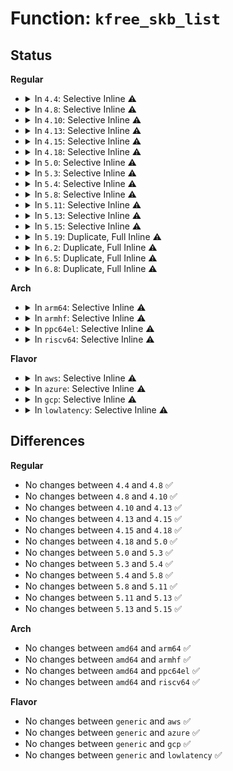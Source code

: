 # Function: <code>kfree_skb_list</code>

## Status
<b>Regular</b>
<ul>
<li>
<details>
<summary>In <code>4.4</code>: Selective Inline ⚠️</summary>

```c
void kfree_skb_list(struct sk_buff *segs);
```

**Collision:** Unique Global

**Inline:** Selective

**Transformation:** False

**Instances:**

```
In net/core/skbuff.c (ffffffff817060a0)
Location: net/core/skbuff.c:708
Inline: True
Inline callers:
  - net/core/skbuff.c:___pskb_trim
  - net/core/skbuff.c:___pskb_trim
  - net/core/skbuff.c:skb_segment
Direct callers:
  - net/core/skbuff.c:skb_release_data
  - net/core/dev.c:netif_napi_del
  - net/core/dev.c:__dev_queue_xmit
  - net/sched/sch_generic.c:qdisc_reset
  - net/sched/sch_generic.c:qdisc_destroy
  - net/sched/sch_generic.c:sch_direct_xmit
  - net/ipv4/gre_offload.c:gre_gso_segment
  - net/xfrm/xfrm_output.c:xfrm_output
  - net/ipv6/ip6_output.c:ip6_fragment
```
**Symbols:**

```
ffffffff817060a0-ffffffff817060c3: kfree_skb_list (STB_GLOBAL)
```
</details>
</li>
<li>
<details>
<summary>In <code>4.8</code>: Selective Inline ⚠️</summary>

```c
void kfree_skb_list(struct sk_buff *segs);
```

**Collision:** Unique Global

**Inline:** Selective

**Transformation:** False

**Instances:**

```
In net/core/skbuff.c (ffffffff81772e3d)
Location: net/core/skbuff.c:709
Inline: True
Inline callers:
  - net/core/skbuff.c:skb_segment
  - net/core/skbuff.c:___pskb_trim
  - net/core/skbuff.c:___pskb_trim
Direct callers:
  - net/core/skbuff.c:skb_release_data
  - net/core/dev.c:netif_napi_del
  - net/core/dev.c:__dev_queue_xmit
  - net/core/dev.c:__dev_queue_xmit
  - net/sched/sch_generic.c:qdisc_destroy
  - net/sched/sch_generic.c:qdisc_reset
  - net/xfrm/xfrm_output.c:xfrm_output
  - net/ipv6/ip6_output.c:ip6_fragment
```
**Symbols:**

```
ffffffff8176e110-ffffffff8176e133: kfree_skb_list (STB_GLOBAL)
```
</details>
</li>
<li>
<details>
<summary>In <code>4.10</code>: Selective Inline ⚠️</summary>

```c
void kfree_skb_list(struct sk_buff *segs);
```

**Collision:** Unique Global

**Inline:** Selective

**Transformation:** False

**Instances:**

```
In net/core/skbuff.c (ffffffff8179ffce)
Location: net/core/skbuff.c:709
Inline: True
Inline callers:
  - net/core/skbuff.c:skb_segment
  - net/core/skbuff.c:___pskb_trim
  - net/core/skbuff.c:___pskb_trim
Direct callers:
  - net/core/skbuff.c:skb_release_data
  - net/core/dev.c:netif_napi_del
  - net/core/dev.c:__dev_queue_xmit
  - net/core/dev.c:__dev_queue_xmit
  - net/sched/sch_generic.c:qdisc_destroy
  - net/sched/sch_generic.c:qdisc_reset
  - net/xfrm/xfrm_output.c:xfrm_output
  - net/ipv6/ip6_output.c:ip6_fragment
  - net/packet/af_packet.c:packet_direct_xmit
```
**Symbols:**

```
ffffffff8179b550-ffffffff8179b573: kfree_skb_list (STB_GLOBAL)
```
</details>
</li>
<li>
<details>
<summary>In <code>4.13</code>: Selective Inline ⚠️</summary>

```c
void kfree_skb_list(struct sk_buff *segs);
```

**Collision:** Unique Global

**Inline:** Selective

**Transformation:** False

**Instances:**

```
In net/core/skbuff.c (ffffffff817befd0)
Location: net/core/skbuff.c:703
Inline: True
Inline callers:
  - net/core/skbuff.c:skb_segment
  - net/core/skbuff.c:___pskb_trim
  - net/core/skbuff.c:___pskb_trim
  - net/core/skbuff.c:skb_release_data
Direct callers:
  - net/core/dev.c:netif_napi_del
  - net/core/dev.c:__dev_queue_xmit
  - net/core/dev.c:__dev_queue_xmit
  - net/sched/sch_generic.c:qdisc_destroy
  - net/sched/sch_generic.c:qdisc_reset
  - net/xfrm/xfrm_output.c:xfrm_output
  - net/ipv6/ip6_output.c:ip6_fragment
  - net/ipv6/ip6_offload.c:ipv6_gso_segment
  - net/packet/af_packet.c:packet_direct_xmit
```
**Symbols:**

```
ffffffff817bb570-ffffffff817bb594: kfree_skb_list (STB_GLOBAL)
```
</details>
</li>
<li>
<details>
<summary>In <code>4.15</code>: Selective Inline ⚠️</summary>

```c
void kfree_skb_list(struct sk_buff *segs);
```

**Collision:** Unique Global

**Inline:** Selective

**Transformation:** False

**Instances:**

```
In net/core/skbuff.c (ffffffff81838901)
Location: net/core/skbuff.c:663
Inline: True
Inline callers:
  - net/core/skbuff.c:skb_segment
  - net/core/skbuff.c:___pskb_trim
  - net/core/skbuff.c:___pskb_trim
  - net/core/skbuff.c:skb_release_data
Direct callers:
  - net/core/dev.c:netif_napi_del
  - net/core/dev.c:__dev_queue_xmit
  - net/core/dev.c:__dev_queue_xmit
  - net/sched/sch_generic.c:qdisc_destroy
  - net/sched/sch_generic.c:qdisc_reset
  - net/xfrm/xfrm_output.c:xfrm_output
  - net/ipv6/ip6_output.c:ip6_fragment
  - net/ipv6/ip6_offload.c:ipv6_gso_segment
  - net/packet/af_packet.c:packet_direct_xmit
```
**Symbols:**

```
ffffffff81833610-ffffffff81833634: kfree_skb_list (STB_GLOBAL)
```
</details>
</li>
<li>
<details>
<summary>In <code>4.18</code>: Selective Inline ⚠️</summary>

```c
void kfree_skb_list(struct sk_buff *segs);
```

**Collision:** Unique Global

**Inline:** Selective

**Transformation:** False

**Instances:**

```
In net/core/skbuff.c (ffffffff81882f45)
Location: net/core/skbuff.c:663
Inline: True
Inline callers:
  - net/core/skbuff.c:skb_segment
  - net/core/skbuff.c:___pskb_trim
  - net/core/skbuff.c:___pskb_trim
  - net/core/skbuff.c:skb_release_data
Direct callers:
  - net/core/dev.c:netif_napi_del
  - net/core/dev.c:dev_direct_xmit
  - net/core/dev.c:__dev_queue_xmit
  - net/core/dev.c:__dev_queue_xmit
  - net/core/dev.c:__dev_queue_xmit
  - net/sched/sch_generic.c:qdisc_destroy
  - net/sched/sch_generic.c:qdisc_destroy
  - net/sched/sch_generic.c:qdisc_reset
  - net/sched/sch_generic.c:qdisc_reset
  - net/xfrm/xfrm_output.c:xfrm_output
  - net/xfrm/xfrm_device.c:validate_xmit_xfrm
  - net/ipv6/ip6_output.c:ip6_fragment
  - net/ipv6/ip6_offload.c:ipv6_gso_segment
```
**Symbols:**

```
ffffffff8187dab0-ffffffff8187dad3: kfree_skb_list (STB_GLOBAL)
```
</details>
</li>
<li>
<details>
<summary>In <code>5.0</code>: Selective Inline ⚠️</summary>

```c
void kfree_skb_list(struct sk_buff *segs);
```

**Collision:** Unique Global

**Inline:** Selective

**Transformation:** False

**Instances:**

```
In net/core/skbuff.c (ffffffff818a39a2)
Location: net/core/skbuff.c:667
Inline: True
Inline callers:
  - net/core/skbuff.c:skb_segment
  - net/core/skbuff.c:___pskb_trim
  - net/core/skbuff.c:___pskb_trim
  - net/core/skbuff.c:skb_release_data
Direct callers:
  - net/core/dev.c:dev_direct_xmit
  - net/core/dev.c:__dev_queue_xmit
  - net/core/dev.c:__dev_queue_xmit
  - net/core/dev.c:__dev_queue_xmit
  - net/sched/sch_generic.c:qdisc_destroy
  - net/sched/sch_generic.c:qdisc_destroy
  - net/sched/sch_generic.c:qdisc_reset
  - net/sched/sch_generic.c:qdisc_reset
  - net/xfrm/xfrm_output.c:xfrm_output
  - net/xfrm/xfrm_device.c:validate_xmit_xfrm
  - net/ipv6/ip6_output.c:ip6_fragment
  - net/ipv6/ip6_offload.c:ipv6_gso_segment
```
**Symbols:**

```
ffffffff8189e680-ffffffff8189e6a3: kfree_skb_list (STB_GLOBAL)
```
</details>
</li>
<li>
<details>
<summary>In <code>5.3</code>: Selective Inline ⚠️</summary>

```c
void kfree_skb_list(struct sk_buff *segs);
```

**Collision:** Unique Global

**Inline:** Selective

**Transformation:** False

**Instances:**

```
In net/core/skbuff.c (ffffffff818ee725)
Location: net/core/skbuff.c:701
Inline: True
Inline callers:
  - net/core/skbuff.c:skb_segment
  - net/core/skbuff.c:___pskb_trim
  - net/core/skbuff.c:___pskb_trim
  - net/core/skbuff.c:skb_release_data
Direct callers:
  - net/core/dev.c:dev_direct_xmit
  - net/core/dev.c:__dev_queue_xmit
  - net/core/dev.c:__dev_queue_xmit
  - net/core/dev.c:__dev_queue_xmit
  - net/sched/sch_generic.c:qdisc_destroy
  - net/sched/sch_generic.c:qdisc_destroy
  - net/sched/sch_generic.c:qdisc_reset
  - net/sched/sch_generic.c:qdisc_reset
  - net/ipv4/ip_output.c:ip_do_fragment
  - net/xfrm/xfrm_output.c:xfrm_output
  - net/xfrm/xfrm_device.c:validate_xmit_xfrm
  - net/ipv6/ip6_output.c:ip6_fragment
  - net/ipv6/netfilter.c:br_ip6_fragment
  - net/ipv6/ip6_offload.c:ipv6_gso_segment
```
**Symbols:**

```
ffffffff818e8ef0-ffffffff818e8f16: kfree_skb_list (STB_GLOBAL)
```
</details>
</li>
<li>
<details>
<summary>In <code>5.4</code>: Selective Inline ⚠️</summary>

```c
void kfree_skb_list(struct sk_buff *segs);
```

**Collision:** Unique Global

**Inline:** Selective

**Transformation:** False

**Instances:**

```
In net/core/skbuff.c (ffffffff81920821)
Location: net/core/skbuff.c:701
Inline: True
Inline callers:
  - net/core/skbuff.c:skb_segment
  - net/core/skbuff.c:___pskb_trim
  - net/core/skbuff.c:___pskb_trim
  - net/core/skbuff.c:skb_release_data
Direct callers:
  - net/core/dev.c:dev_direct_xmit
  - net/core/dev.c:__dev_queue_xmit
  - net/core/dev.c:__dev_queue_xmit
  - net/core/dev.c:__dev_queue_xmit
  - net/sched/sch_generic.c:qdisc_destroy
  - net/sched/sch_generic.c:qdisc_destroy
  - net/sched/sch_generic.c:qdisc_reset
  - net/sched/sch_generic.c:qdisc_reset
  - net/ipv4/ip_output.c:ip_do_fragment
  - net/xfrm/xfrm_output.c:xfrm_output
  - net/xfrm/xfrm_device.c:validate_xmit_xfrm
  - net/ipv6/ip6_output.c:ip6_fragment
  - net/ipv6/netfilter.c:br_ip6_fragment
  - net/ipv6/ip6_offload.c:ipv6_gso_segment
```
**Symbols:**

```
ffffffff8191b050-ffffffff8191b076: kfree_skb_list (STB_GLOBAL)
```
</details>
</li>
<li>
<details>
<summary>In <code>5.8</code>: Selective Inline ⚠️</summary>

```c
void kfree_skb_list(struct sk_buff *segs);
```

**Collision:** Unique Global

**Inline:** Selective

**Transformation:** False

**Instances:**

```
In net/core/skbuff.c (ffffffff819efc83)
Location: net/core/skbuff.c:700
Inline: True
Inline callers:
  - net/core/skbuff.c:pskb_carve_inside_nonlinear
  - net/core/skbuff.c:skb_segment
  - net/core/skbuff.c:skb_segment_list
  - net/core/skbuff.c:___pskb_trim
  - net/core/skbuff.c:___pskb_trim
  - net/core/skbuff.c:skb_release_data
Direct callers:
  - net/core/dev.c:dev_direct_xmit
  - net/core/dev.c:__dev_queue_xmit
  - net/core/dev.c:__dev_xmit_skb
  - net/core/dev.c:__dev_xmit_skb
  - net/sched/sch_generic.c:qdisc_reset
  - net/sched/sch_generic.c:qdisc_reset
  - net/ipv4/ip_output.c:ip_do_fragment
  - net/xfrm/xfrm_device.c:validate_xmit_xfrm
  - net/ipv6/ip6_output.c:ip6_fragment
  - net/ipv6/netfilter.c:br_ip6_fragment
  - net/ipv6/ip6_offload.c:ipv6_gso_segment
```
**Symbols:**

```
ffffffff819edd60-ffffffff819edd89: kfree_skb_list (STB_GLOBAL)
```
</details>
</li>
<li>
<details>
<summary>In <code>5.11</code>: Selective Inline ⚠️</summary>

```c
void kfree_skb_list(struct sk_buff *segs);
```

**Collision:** Unique Global

**Inline:** Selective

**Transformation:** False

**Instances:**

```
In net/core/skbuff.c (ffffffff819ef92c)
Location: net/core/skbuff.c:714
Inline: True
Inline callers:
  - net/core/skbuff.c:pskb_carve_inside_nonlinear
  - net/core/skbuff.c:skb_segment
  - net/core/skbuff.c:skb_segment_list
  - net/core/skbuff.c:___pskb_trim
  - net/core/skbuff.c:___pskb_trim
  - net/core/skbuff.c:skb_release_data
Direct callers:
  - net/core/dev.c:__dev_direct_xmit
  - net/core/dev.c:__dev_queue_xmit
  - net/core/dev.c:__dev_xmit_skb
  - net/core/dev.c:__dev_xmit_skb
  - net/sched/sch_generic.c:qdisc_reset
  - net/sched/sch_generic.c:qdisc_reset
  - net/ipv4/ip_output.c:ip_do_fragment
  - net/xfrm/xfrm_device.c:validate_xmit_xfrm
  - net/ipv6/ip6_output.c:ip6_fragment
  - net/ipv6/netfilter.c:br_ip6_fragment
  - net/ipv6/ip6_offload.c:ipv6_gso_segment
```
**Symbols:**

```
ffffffff819eda00-ffffffff819eda29: kfree_skb_list (STB_GLOBAL)
```
</details>
</li>
<li>
<details>
<summary>In <code>5.13</code>: Selective Inline ⚠️</summary>

```c
void kfree_skb_list(struct sk_buff *segs);
```

**Collision:** Unique Global

**Inline:** Selective

**Transformation:** False

**Instances:**

```
In net/core/skbuff.c (ffffffff819da03f)
Location: net/core/skbuff.c:762
Inline: True
Inline callers:
  - net/core/skbuff.c:pskb_carve_inside_nonlinear
  - net/core/skbuff.c:skb_segment
  - net/core/skbuff.c:skb_segment_list
  - net/core/skbuff.c:___pskb_trim
  - net/core/skbuff.c:___pskb_trim
  - net/core/skbuff.c:skb_release_data
Direct callers:
  - net/core/dev.c:__dev_direct_xmit
  - net/core/dev.c:__dev_queue_xmit
  - net/core/dev.c:__dev_xmit_skb
  - net/core/dev.c:__dev_xmit_skb
  - net/sched/sch_generic.c:qdisc_reset
  - net/sched/sch_generic.c:qdisc_reset
  - net/ipv4/ip_output.c:ip_do_fragment
  - net/xfrm/xfrm_device.c:validate_xmit_xfrm
  - net/ipv6/ip6_output.c:ip6_fragment
  - net/ipv6/netfilter.c:br_ip6_fragment
  - net/ipv6/ip6_offload.c:ipv6_gso_segment
```
**Symbols:**

```
ffffffff819d3690-ffffffff819d36b9: kfree_skb_list (STB_GLOBAL)
```
</details>
</li>
<li>
<details>
<summary>In <code>5.15</code>: Selective Inline ⚠️</summary>

```c
void kfree_skb_list(struct sk_buff *segs);
```

**Collision:** Unique Global

**Inline:** Selective

**Transformation:** False

**Instances:**

```
In net/core/skbuff.c (ffffffff81a8a0a9)
Location: net/core/skbuff.c:778
Inline: True
Inline callers:
  - net/core/skbuff.c:pskb_carve_inside_nonlinear
  - net/core/skbuff.c:skb_segment
  - net/core/skbuff.c:skb_segment_list
  - net/core/skbuff.c:___pskb_trim
  - net/core/skbuff.c:___pskb_trim
  - net/core/skbuff.c:skb_release_data
Direct callers:
  - net/core/dev.c:__dev_direct_xmit
  - net/core/dev.c:__dev_queue_xmit
  - net/core/dev.c:__dev_xmit_skb
  - net/core/dev.c:__dev_xmit_skb
  - net/sched/sch_generic.c:qdisc_reset
  - net/sched/sch_generic.c:qdisc_reset
  - net/ipv4/ip_output.c:ip_do_fragment
  - net/xfrm/xfrm_device.c:validate_xmit_xfrm
  - net/ipv6/ip6_output.c:ip6_fragment
  - net/ipv6/netfilter.c:br_ip6_fragment
  - net/ipv6/ip6_offload.c:ipv6_gso_segment
```
**Symbols:**

```
ffffffff81a833f0-ffffffff81a83419: kfree_skb_list (STB_GLOBAL)
```
</details>
</li>
<li>
<details>
<summary>In <code>5.19</code>: Duplicate, Full Inline ⚠️</summary>

**Collision:** Static Duplication

**Inline:** Full

**Transformation:** False

**Instances:**

```
In net/core/skbuff.c (ffffffff81bfd489)
Location: include/linux/skbuff.h:1384
Inline: True
Inline callers:
  - net/core/skbuff.c:pskb_carve_inside_nonlinear
  - net/core/skbuff.c:skb_segment
  - net/core/skbuff.c:skb_segment_list
  - net/core/skbuff.c:___pskb_trim
  - net/core/skbuff.c:___pskb_trim
  - net/core/skbuff.c:skb_release_data
```
```
In net/core/dev.c (ffffffff81c19262)
Location: include/linux/skbuff.h:1384
Inline: True
Inline callers:
  - net/core/dev.c:__dev_direct_xmit
  - net/core/dev.c:__dev_queue_xmit
```
```
In net/ipv4/ip_output.c (ffffffff81cda574)
Location: include/linux/skbuff.h:1384
Inline: True
Inline callers:
  - net/ipv4/ip_output.c:ip_do_fragment
```
```
In net/xfrm/xfrm_output.c (ffffffff81d7818f)
Location: include/linux/skbuff.h:1384
Inline: True
```
```
In net/xfrm/xfrm_device.c (ffffffff81d7a44a)
Location: include/linux/skbuff.h:1384
Inline: True
Inline callers:
  - net/xfrm/xfrm_device.c:validate_xmit_xfrm
```
```
In net/ipv6/ip6_output.c (ffffffff81d8a7ec)
Location: include/linux/skbuff.h:1384
Inline: True
Inline callers:
  - net/ipv6/ip6_output.c:ip6_fragment
```
```
In net/ipv6/netfilter.c (ffffffff81de14b0)
Location: include/linux/skbuff.h:1384
Inline: True
Inline callers:
  - net/ipv6/netfilter.c:br_ip6_fragment
```
```
In net/ipv6/ip6_offload.c (ffffffff81dee7e3)
Location: include/linux/skbuff.h:1384
Inline: True
Inline callers:
  - net/ipv6/ip6_offload.c:ipv6_gso_segment
```
</details>
</li>
<li>
<details>
<summary>In <code>6.2</code>: Duplicate, Full Inline ⚠️</summary>

**Collision:** Static Duplication

**Inline:** Full

**Transformation:** False

**Instances:**

```
In net/core/skbuff.c (ffffffff81dac305)
Location: include/linux/skbuff.h:1227
Inline: True
Inline callers:
  - net/core/skbuff.c:pskb_carve_inside_nonlinear
  - net/core/skbuff.c:skb_segment
  - net/core/skbuff.c:skb_segment_list
  - net/core/skbuff.c:___pskb_trim
  - net/core/skbuff.c:___pskb_trim
```
```
In net/core/dev.c (ffffffff81dca262)
Location: include/linux/skbuff.h:1227
Inline: True
Inline callers:
  - net/core/dev.c:__dev_direct_xmit
  - net/core/dev.c:__dev_queue_xmit
```
```
In net/ipv4/ip_output.c (ffffffff81e9ad34)
Location: include/linux/skbuff.h:1227
Inline: True
Inline callers:
  - net/ipv4/ip_output.c:ip_do_fragment
```
```
In net/xfrm/xfrm_output.c (ffffffff81f44a2f)
Location: include/linux/skbuff.h:1227
Inline: True
```
```
In net/xfrm/xfrm_device.c (ffffffff81f473a0)
Location: include/linux/skbuff.h:1227
Inline: True
Inline callers:
  - net/xfrm/xfrm_device.c:validate_xmit_xfrm
```
```
In net/ipv6/ip6_output.c (ffffffff81f58780)
Location: include/linux/skbuff.h:1227
Inline: True
Inline callers:
  - net/ipv6/ip6_output.c:ip6_fragment
```
```
In net/ipv6/netfilter.c (ffffffff81fb3910)
Location: include/linux/skbuff.h:1227
Inline: True
Inline callers:
  - net/ipv6/netfilter.c:br_ip6_fragment
```
```
In net/ipv6/ip6_offload.c (ffffffff81fc23d6)
Location: include/linux/skbuff.h:1227
Inline: True
Inline callers:
  - net/ipv6/ip6_offload.c:ipv6_gso_segment
```
</details>
</li>
<li>
<details>
<summary>In <code>6.5</code>: Duplicate, Full Inline ⚠️</summary>

**Collision:** Static Duplication

**Inline:** Full

**Transformation:** False

**Instances:**

```
In net/core/skbuff.c (ffffffff81e1c186)
Location: include/linux/skbuff.h:1246
Inline: True
Inline callers:
  - net/core/skbuff.c:pskb_carve_inside_nonlinear
  - net/core/skbuff.c:skb_segment
  - net/core/skbuff.c:skb_segment_list
  - net/core/skbuff.c:___pskb_trim
  - net/core/skbuff.c:___pskb_trim
```
```
In net/core/dev.c (ffffffff81e3ade2)
Location: include/linux/skbuff.h:1246
Inline: True
Inline callers:
  - net/core/dev.c:__dev_direct_xmit
  - net/core/dev.c:__dev_queue_xmit
```
```
In net/ipv4/ip_output.c (ffffffff81ef96c9)
Location: include/linux/skbuff.h:1246
Inline: True
Inline callers:
  - net/ipv4/ip_output.c:ip_do_fragment
```
```
In net/xfrm/xfrm_output.c (ffffffff81fa420f)
Location: include/linux/skbuff.h:1246
Inline: True
```
```
In net/xfrm/xfrm_device.c (ffffffff81fa6df3)
Location: include/linux/skbuff.h:1246
Inline: True
Inline callers:
  - net/xfrm/xfrm_device.c:validate_xmit_xfrm
```
```
In net/ipv6/ip6_output.c (ffffffff81fb83c3)
Location: include/linux/skbuff.h:1246
Inline: True
Inline callers:
  - net/ipv6/ip6_output.c:ip6_fragment
```
```
In net/ipv6/netfilter.c (ffffffff8201402c)
Location: include/linux/skbuff.h:1246
Inline: True
Inline callers:
  - net/ipv6/netfilter.c:br_ip6_fragment
```
```
In net/ipv6/ip6_offload.c (ffffffff82023356)
Location: include/linux/skbuff.h:1246
Inline: True
Inline callers:
  - net/ipv6/ip6_offload.c:ipv6_gso_segment
```
</details>
</li>
<li>
<details>
<summary>In <code>6.8</code>: Duplicate, Full Inline ⚠️</summary>

**Collision:** Static Duplication

**Inline:** Full

**Transformation:** False

**Instances:**

```
In net/core/skbuff.c (ffffffff81ed9883)
Location: include/linux/skbuff.h:1253
Inline: True
Inline callers:
  - net/core/skbuff.c:pskb_carve_inside_nonlinear
  - net/core/skbuff.c:skb_segment
  - net/core/skbuff.c:skb_segment_list
  - net/core/skbuff.c:___pskb_trim
  - net/core/skbuff.c:___pskb_trim
```
```
In net/core/dev.c (ffffffff81ef9176)
Location: include/linux/skbuff.h:1253
Inline: True
Inline callers:
  - net/core/dev.c:__dev_direct_xmit
  - net/core/dev.c:__dev_queue_xmit
```
```
In net/ipv4/ip_output.c (ffffffff81fbd5e6)
Location: include/linux/skbuff.h:1253
Inline: True
Inline callers:
  - net/ipv4/ip_output.c:ip_do_fragment
```
```
In net/xfrm/xfrm_output.c (ffffffff8207153f)
Location: include/linux/skbuff.h:1253
Inline: True
```
```
In net/xfrm/xfrm_device.c (ffffffff820740d5)
Location: include/linux/skbuff.h:1253
Inline: True
Inline callers:
  - net/xfrm/xfrm_device.c:validate_xmit_xfrm
```
```
In net/ipv6/ip6_output.c (ffffffff820859b2)
Location: include/linux/skbuff.h:1253
Inline: True
Inline callers:
  - net/ipv6/ip6_output.c:ip6_fragment
```
```
In net/ipv6/netfilter.c (ffffffff820e3183)
Location: include/linux/skbuff.h:1253
Inline: True
Inline callers:
  - net/ipv6/netfilter.c:br_ip6_fragment
```
```
In net/ipv6/ip6_offload.c (ffffffff820f2436)
Location: include/linux/skbuff.h:1253
Inline: True
Inline callers:
  - net/ipv6/ip6_offload.c:ipv6_gso_segment
```
</details>
</li>
</ul>
<b>Arch</b>
<ul>
<li>
<details>
<summary>In <code>arm64</code>: Selective Inline ⚠️</summary>

```c
void kfree_skb_list(struct sk_buff *segs);
```

**Collision:** Unique Global

**Inline:** Selective

**Transformation:** False

**Instances:**

```
In net/core/skbuff.c (ffff800010bbb190)
Location: net/core/skbuff.c:701
Inline: True
Inline callers:
  - net/core/skbuff.c:skb_segment
  - net/core/skbuff.c:___pskb_trim
  - net/core/skbuff.c:___pskb_trim
  - net/core/skbuff.c:skb_release_data
Direct callers:
  - net/core/dev.c:dev_direct_xmit
  - net/core/dev.c:__dev_queue_xmit
  - net/core/dev.c:__dev_queue_xmit
  - net/core/dev.c:__dev_queue_xmit
  - net/sched/sch_generic.c:qdisc_destroy
  - net/sched/sch_generic.c:qdisc_destroy
  - net/sched/sch_generic.c:qdisc_reset
  - net/sched/sch_generic.c:qdisc_reset
  - net/ipv4/ip_output.c:ip_do_fragment
  - net/xfrm/xfrm_output.c:xfrm_output
  - net/xfrm/xfrm_device.c:validate_xmit_xfrm
  - net/ipv6/ip6_output.c:ip6_fragment
  - net/ipv6/netfilter.c:br_ip6_fragment
  - net/ipv6/ip6_offload.c:ipv6_gso_segment
```
**Symbols:**

```
ffff800010bb5470-ffff800010bb54ac: kfree_skb_list (STB_GLOBAL)
```
</details>
</li>
<li>
<details>
<summary>In <code>armhf</code>: Selective Inline ⚠️</summary>

```c
void kfree_skb_list(struct sk_buff *segs);
```

**Collision:** Unique Global

**Inline:** Selective

**Transformation:** False

**Instances:**

```
In net/core/skbuff.c (c0cd799c)
Location: net/core/skbuff.c:701
Inline: True
Inline callers:
  - net/core/skbuff.c:skb_segment
  - net/core/skbuff.c:___pskb_trim
  - net/core/skbuff.c:___pskb_trim
  - net/core/skbuff.c:skb_release_data
Direct callers:
  - net/core/dev.c:dev_direct_xmit
  - net/core/dev.c:__dev_queue_xmit
  - net/core/dev.c:__dev_queue_xmit
  - net/core/dev.c:__dev_queue_xmit
  - net/sched/sch_generic.c:qdisc_destroy
  - net/sched/sch_generic.c:qdisc_destroy
  - net/sched/sch_generic.c:qdisc_reset
  - net/sched/sch_generic.c:qdisc_reset
  - net/ipv4/ip_output.c:ip_do_fragment
  - net/xfrm/xfrm_output.c:xfrm_output
  - net/xfrm/xfrm_device.c:validate_xmit_xfrm
  - net/ipv6/ip6_output.c:ip6_fragment
  - net/ipv6/netfilter.c:br_ip6_fragment
  - net/ipv6/ip6_offload.c:ipv6_gso_segment
```
**Symbols:**

```
c0cd2538-c0cd256c: kfree_skb_list (STB_GLOBAL)
```
</details>
</li>
<li>
<details>
<summary>In <code>ppc64el</code>: Selective Inline ⚠️</summary>

```c
void kfree_skb_list(struct sk_buff *segs);
```

**Collision:** Unique Global

**Inline:** Selective

**Transformation:** False

**Instances:**

```
In net/core/skbuff.c (c000000000c93f30)
Location: net/core/skbuff.c:701
Inline: True
Inline callers:
  - net/core/skbuff.c:skb_segment
  - net/core/skbuff.c:___pskb_trim
  - net/core/skbuff.c:___pskb_trim
  - net/core/skbuff.c:skb_release_data
Direct callers:
  - net/core/dev.c:dev_direct_xmit
  - net/core/dev.c:__dev_queue_xmit
  - net/core/dev.c:__dev_queue_xmit
  - net/core/dev.c:__dev_queue_xmit
  - net/sched/sch_generic.c:qdisc_destroy
  - net/sched/sch_generic.c:qdisc_destroy
  - net/sched/sch_generic.c:qdisc_reset
  - net/sched/sch_generic.c:qdisc_reset
  - net/ipv4/ip_output.c:ip_do_fragment
  - net/xfrm/xfrm_output.c:xfrm_output
  - net/xfrm/xfrm_device.c:validate_xmit_xfrm
  - net/ipv6/ip6_output.c:ip6_fragment
  - net/ipv6/netfilter.c:br_ip6_fragment
  - net/ipv6/ip6_offload.c:ipv6_gso_segment
```
**Symbols:**

```
c000000000c8c580-c000000000c8c5d8: kfree_skb_list (STB_GLOBAL)
```
</details>
</li>
<li>
<details>
<summary>In <code>riscv64</code>: Selective Inline ⚠️</summary>

```c
void kfree_skb_list(struct sk_buff *segs);
```

**Collision:** Unique Global

**Inline:** Selective

**Transformation:** False

**Instances:**

```
In net/core/skbuff.c (ffffffe00074a186)
Location: net/core/skbuff.c:701
Inline: True
Inline callers:
  - net/core/skbuff.c:skb_segment
  - net/core/skbuff.c:___pskb_trim
  - net/core/skbuff.c:___pskb_trim
  - net/core/skbuff.c:skb_release_data
Direct callers:
  - net/core/dev.c:dev_direct_xmit
  - net/core/dev.c:__dev_queue_xmit
  - net/core/dev.c:__dev_queue_xmit
  - net/core/dev.c:__dev_queue_xmit
  - net/sched/sch_generic.c:qdisc_destroy
  - net/sched/sch_generic.c:qdisc_destroy
  - net/sched/sch_generic.c:qdisc_reset
  - net/sched/sch_generic.c:qdisc_reset
  - net/ipv4/ip_output.c:ip_do_fragment
  - net/xfrm/xfrm_output.c:xfrm_output
  - net/xfrm/xfrm_device.c:validate_xmit_xfrm
  - net/ipv6/ip6_output.c:ip6_fragment
  - net/ipv6/netfilter.c:br_ip6_fragment
  - net/ipv6/ip6_offload.c:ipv6_gso_segment
```
**Symbols:**

```
ffffffe0007454e8-ffffffe000745518: kfree_skb_list (STB_GLOBAL)
```
</details>
</li>
</ul>
<b>Flavor</b>
<ul>
<li>
<details>
<summary>In <code>aws</code>: Selective Inline ⚠️</summary>

```c
void kfree_skb_list(struct sk_buff *segs);
```

**Collision:** Unique Global

**Inline:** Selective

**Transformation:** False

**Instances:**

```
In net/core/skbuff.c (ffffffff818c0821)
Location: net/core/skbuff.c:701
Inline: True
Inline callers:
  - net/core/skbuff.c:skb_segment
  - net/core/skbuff.c:___pskb_trim
  - net/core/skbuff.c:___pskb_trim
  - net/core/skbuff.c:skb_release_data
Direct callers:
  - net/core/dev.c:dev_direct_xmit
  - net/core/dev.c:__dev_queue_xmit
  - net/core/dev.c:__dev_queue_xmit
  - net/core/dev.c:__dev_queue_xmit
  - net/sched/sch_generic.c:qdisc_destroy
  - net/sched/sch_generic.c:qdisc_destroy
  - net/sched/sch_generic.c:qdisc_reset
  - net/sched/sch_generic.c:qdisc_reset
  - net/ipv4/ip_output.c:ip_do_fragment
  - net/xfrm/xfrm_output.c:xfrm_output
  - net/xfrm/xfrm_device.c:validate_xmit_xfrm
  - net/ipv6/ip6_output.c:ip6_fragment
  - net/ipv6/netfilter.c:br_ip6_fragment
  - net/ipv6/ip6_offload.c:ipv6_gso_segment
```
**Symbols:**

```
ffffffff818bb050-ffffffff818bb076: kfree_skb_list (STB_GLOBAL)
```
</details>
</li>
<li>
<details>
<summary>In <code>azure</code>: Selective Inline ⚠️</summary>

```c
void kfree_skb_list(struct sk_buff *segs);
```

**Collision:** Unique Global

**Inline:** Selective

**Transformation:** False

**Instances:**

```
In net/core/skbuff.c (ffffffff8187a761)
Location: net/core/skbuff.c:701
Inline: True
Inline callers:
  - net/core/skbuff.c:skb_segment
  - net/core/skbuff.c:___pskb_trim
  - net/core/skbuff.c:___pskb_trim
  - net/core/skbuff.c:skb_release_data
Direct callers:
  - net/core/dev.c:dev_direct_xmit
  - net/core/dev.c:__dev_queue_xmit
  - net/core/dev.c:__dev_queue_xmit
  - net/core/dev.c:__dev_queue_xmit
  - net/sched/sch_generic.c:qdisc_destroy
  - net/sched/sch_generic.c:qdisc_destroy
  - net/sched/sch_generic.c:qdisc_reset
  - net/sched/sch_generic.c:qdisc_reset
  - net/ipv4/ip_output.c:ip_do_fragment
  - net/xfrm/xfrm_output.c:xfrm_output
  - net/xfrm/xfrm_device.c:validate_xmit_xfrm
  - net/ipv6/ip6_output.c:ip6_fragment
  - net/ipv6/netfilter.c:br_ip6_fragment
  - net/ipv6/ip6_offload.c:ipv6_gso_segment
```
**Symbols:**

```
ffffffff81874f90-ffffffff81874fb6: kfree_skb_list (STB_GLOBAL)
```
</details>
</li>
<li>
<details>
<summary>In <code>gcp</code>: Selective Inline ⚠️</summary>

```c
void kfree_skb_list(struct sk_buff *segs);
```

**Collision:** Unique Global

**Inline:** Selective

**Transformation:** False

**Instances:**

```
In net/core/skbuff.c (ffffffff81911821)
Location: net/core/skbuff.c:701
Inline: True
Inline callers:
  - net/core/skbuff.c:skb_segment
  - net/core/skbuff.c:___pskb_trim
  - net/core/skbuff.c:___pskb_trim
  - net/core/skbuff.c:skb_release_data
Direct callers:
  - net/core/dev.c:dev_direct_xmit
  - net/core/dev.c:__dev_queue_xmit
  - net/core/dev.c:__dev_queue_xmit
  - net/core/dev.c:__dev_queue_xmit
  - net/sched/sch_generic.c:qdisc_destroy
  - net/sched/sch_generic.c:qdisc_destroy
  - net/sched/sch_generic.c:qdisc_reset
  - net/sched/sch_generic.c:qdisc_reset
  - net/ipv4/ip_output.c:ip_do_fragment
  - net/xfrm/xfrm_output.c:xfrm_output
  - net/xfrm/xfrm_device.c:validate_xmit_xfrm
  - net/ipv6/ip6_output.c:ip6_fragment
  - net/ipv6/netfilter.c:br_ip6_fragment
  - net/ipv6/ip6_offload.c:ipv6_gso_segment
```
**Symbols:**

```
ffffffff8190c050-ffffffff8190c076: kfree_skb_list (STB_GLOBAL)
```
</details>
</li>
<li>
<details>
<summary>In <code>lowlatency</code>: Selective Inline ⚠️</summary>

```c
void kfree_skb_list(struct sk_buff *segs);
```

**Collision:** Unique Global

**Inline:** Selective

**Transformation:** False

**Instances:**

```
In net/core/skbuff.c (ffffffff81932981)
Location: net/core/skbuff.c:701
Inline: True
Inline callers:
  - net/core/skbuff.c:skb_segment
  - net/core/skbuff.c:___pskb_trim
  - net/core/skbuff.c:___pskb_trim
  - net/core/skbuff.c:skb_release_data
Direct callers:
  - net/core/dev.c:dev_direct_xmit
  - net/core/dev.c:__dev_queue_xmit
  - net/core/dev.c:__dev_queue_xmit
  - net/core/dev.c:__dev_queue_xmit
  - net/sched/sch_generic.c:qdisc_destroy
  - net/sched/sch_generic.c:qdisc_destroy
  - net/sched/sch_generic.c:qdisc_reset
  - net/sched/sch_generic.c:qdisc_reset
  - net/ipv4/ip_output.c:ip_do_fragment
  - net/xfrm/xfrm_output.c:xfrm_output
  - net/xfrm/xfrm_device.c:validate_xmit_xfrm
  - net/ipv6/ip6_output.c:ip6_fragment
  - net/ipv6/netfilter.c:br_ip6_fragment
  - net/ipv6/ip6_offload.c:ipv6_gso_segment
```
**Symbols:**

```
ffffffff8192d180-ffffffff8192d1a6: kfree_skb_list (STB_GLOBAL)
```
</details>
</li>
</ul>

## Differences
<b>Regular</b>
<ul>
<li>
No changes between <code>4.4</code> and <code>4.8</code> ✅
</li>
<li>
No changes between <code>4.8</code> and <code>4.10</code> ✅
</li>
<li>
No changes between <code>4.10</code> and <code>4.13</code> ✅
</li>
<li>
No changes between <code>4.13</code> and <code>4.15</code> ✅
</li>
<li>
No changes between <code>4.15</code> and <code>4.18</code> ✅
</li>
<li>
No changes between <code>4.18</code> and <code>5.0</code> ✅
</li>
<li>
No changes between <code>5.0</code> and <code>5.3</code> ✅
</li>
<li>
No changes between <code>5.3</code> and <code>5.4</code> ✅
</li>
<li>
No changes between <code>5.4</code> and <code>5.8</code> ✅
</li>
<li>
No changes between <code>5.8</code> and <code>5.11</code> ✅
</li>
<li>
No changes between <code>5.11</code> and <code>5.13</code> ✅
</li>
<li>
No changes between <code>5.13</code> and <code>5.15</code> ✅
</li>
</ul>
<b>Arch</b>
<ul>
<li>
No changes between <code>amd64</code> and <code>arm64</code> ✅
</li>
<li>
No changes between <code>amd64</code> and <code>armhf</code> ✅
</li>
<li>
No changes between <code>amd64</code> and <code>ppc64el</code> ✅
</li>
<li>
No changes between <code>amd64</code> and <code>riscv64</code> ✅
</li>
</ul>
<b>Flavor</b>
<ul>
<li>
No changes between <code>generic</code> and <code>aws</code> ✅
</li>
<li>
No changes between <code>generic</code> and <code>azure</code> ✅
</li>
<li>
No changes between <code>generic</code> and <code>gcp</code> ✅
</li>
<li>
No changes between <code>generic</code> and <code>lowlatency</code> ✅
</li>
</ul>
